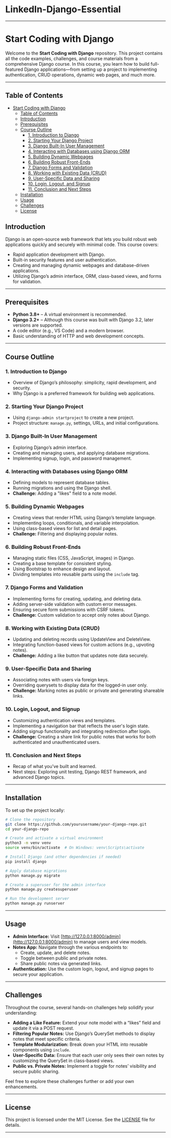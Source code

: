 # LinkedIn-Django-Essential

---

# Start Coding with Django

Welcome to the **Start Coding with Django** repository. This project contains all the code examples, challenges, and course materials from a comprehensive Django course. In this course, you learn how to build full-featured Django applications—from setting up a project to implementing authentication, CRUD operations, dynamic web pages, and much more.

---

## Table of Contents

- [Start Coding with Django](#start-coding-with-django)
  - [Table of Contents](#table-of-contents)
  - [Introduction](#introduction)
  - [Prerequisites](#prerequisites)
  - [Course Outline](#course-outline)
    - [1. Introduction to Django](#1-introduction-to-django)
    - [2. Starting Your Django Project](#2-starting-your-django-project)
    - [3. Django Built-In User Management](#3-django-built-in-user-management)
    - [4. Interacting with Databases using Django ORM](#4-interacting-with-databases-using-django-orm)
    - [5. Building Dynamic Webpages](#5-building-dynamic-webpages)
    - [6. Building Robust Front-Ends](#6-building-robust-front-ends)
    - [7. Django Forms and Validation](#7-django-forms-and-validation)
    - [8. Working with Existing Data (CRUD)](#8-working-with-existing-data-crud)
    - [9. User-Specific Data and Sharing](#9-user-specific-data-and-sharing)
    - [10. Login, Logout, and Signup](#10-login-logout-and-signup)
    - [11. Conclusion and Next Steps](#11-conclusion-and-next-steps)
  - [Installation](#installation)
  - [Usage](#usage)
  - [Challenges](#challenges)
  - [License](#license)


## Introduction

Django is an open-source web framework that lets you build robust web applications quickly and securely with minimal code. This course covers:
- Rapid application development with Django.
- Built-in security features and user authentication.
- Creating and managing dynamic webpages and database-driven applications.
- Utilizing Django’s admin interface, ORM, class-based views, and forms for validation.

---

## Prerequisites

- **Python 3.8+** – A virtual environment is recommended.
- **Django 3.2+** – Although this course was built with Django 3.2, later versions are supported.
- A code editor (e.g., VS Code) and a modern browser.
- Basic understanding of HTTP and web development concepts.

---

## Course Outline

### 1. Introduction to Django
- Overview of Django’s philosophy: simplicity, rapid development, and security.
- Why Django is a preferred framework for building web applications.

### 2. Starting Your Django Project
- Using `django-admin startproject` to create a new project.
- Project structure: `manage.py`, settings, URLs, and initial configurations.

### 3. Django Built-In User Management
- Exploring Django’s admin interface.
- Creating and managing users, and applying database migrations.
- Implementing signup, login, and password management.

### 4. Interacting with Databases using Django ORM
- Defining models to represent database tables.
- Running migrations and using the Django shell.
- **Challenge:** Adding a "likes" field to a note model.

### 5. Building Dynamic Webpages
- Creating views that render HTML using Django’s template language.
- Implementing loops, conditionals, and variable interpolation.
- Using class-based views for list and detail pages.
- **Challenge:** Filtering and displaying popular notes.

### 6. Building Robust Front-Ends
- Managing static files (CSS, JavaScript, images) in Django.
- Creating a base template for consistent styling.
- Using Bootstrap to enhance design and layout.
- Dividing templates into reusable parts using the `include` tag.

### 7. Django Forms and Validation
- Implementing forms for creating, updating, and deleting data.
- Adding server-side validation with custom error messages.
- Ensuring secure form submissions with CSRF tokens.
- **Challenge:** Custom validation to accept only notes about Django.

### 8. Working with Existing Data (CRUD)
- Updating and deleting records using UpdateView and DeleteView.
- Integrating function-based views for custom actions (e.g., upvoting notes).
- **Challenge:** Adding a like button that updates note data securely.

### 9. User-Specific Data and Sharing
- Associating notes with users via foreign keys.
- Overriding querysets to display data for the logged-in user only.
- **Challenge:** Marking notes as public or private and generating shareable links.

### 10. Login, Logout, and Signup
- Customizing authentication views and templates.
- Implementing a navigation bar that reflects the user's login state.
- Adding signup functionality and integrating redirection after login.
- **Challenge:** Creating a share link for public notes that works for both authenticated and unauthenticated users.

### 11. Conclusion and Next Steps
- Recap of what you’ve built and learned.
- Next steps: Exploring unit testing, Django REST framework, and advanced Django topics.

---

## Installation

To set up the project locally:

```bash
# Clone the repository
git clone https://github.com/yourusername/your-django-repo.git
cd your-django-repo

# Create and activate a virtual environment
python3 -m venv venv
source venv/bin/activate  # On Windows: venv\Scripts\activate

# Install Django (and other dependencies if needed)
pip install django

# Apply database migrations
python manage.py migrate

# Create a superuser for the admin interface
python manage.py createsuperuser

# Run the development server
python manage.py runserver
```
---

## Usage

- **Admin Interface:** Visit [http://127.0.0.1:8000/admin](http://127.0.0.1:8000/admin) to manage users and view models.
- **Notes App:** Navigate through the various endpoints to:
  - Create, update, and delete notes.
  - Toggle between public and private notes.
  - Share public notes via generated links.
- **Authentication:** Use the custom login, logout, and signup pages to secure your application.

---

## Challenges

Throughout the course, several hands-on challenges help solidify your understanding:
- **Adding a Like Feature:** Extend your note model with a “likes” field and update it via a POST request.
- **Filtering Popular Notes:** Use Django’s QuerySet methods to display notes that meet specific criteria.
- **Template Modularization:** Break down your HTML into reusable components using `include`.
- **User-Specific Data:** Ensure that each user only sees their own notes by customizing the QuerySet in class-based views.
- **Public vs. Private Notes:** Implement a toggle for notes’ visibility and secure public sharing.

Feel free to explore these challenges further or add your own enhancements.

---

## License

This project is licensed under the MIT License. See the [LICENSE](LICENSE) file for details.

---
